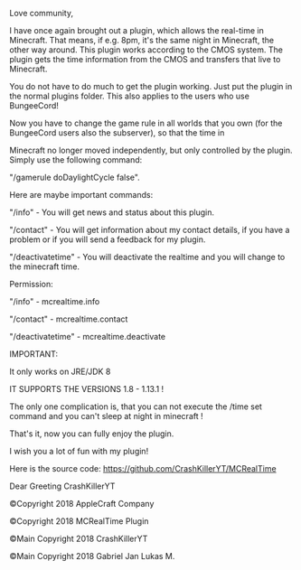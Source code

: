 Love community,

I have once again brought out a plugin, which allows the real-time in Minecraft. That means, if e.g. 8pm, it's the same night in Minecraft, the other way around. This plugin works according to the CMOS system. The plugin gets the time information from the CMOS and transfers that live to Minecraft.

You do not have to do much to get the plugin working. Just put the plugin in the normal plugins folder. This also applies to the users who use BungeeCord!

Now you have to change the game rule in all worlds that you own (for the BungeeCord users also the subserver), so that the time in

Minecraft no longer moved independently, but only controlled by the plugin. Simply use the following command:

"/gamerule doDaylightCycle false".

Here are maybe important commands:

"/info" - You will get news and status about this plugin.

"/contact" - You will get information about my contact details, if you have a problem or if you will send a feedback for my plugin.

"/deactivatetime" - You will deactivate the realtime and you will change to the minecraft time.

Permission:

"/info" - mcrealtime.info

"/contact" - mcrealtime.contact

"/deactivatetime" - mcrealtime.deactivate

IMPORTANT:

It only works on JRE/JDK 8

IT SUPPORTS THE VERSIONS 1.8 - 1.13.1 !

The only one complication is, that you can not execute the /time set command and you can't sleep at night in minecraft !

That's it, now you can fully enjoy the plugin.

I wish you a lot of fun with my plugin!

Here is the source code: https://github.com/CrashKillerYT/MCRealTime

Dear Greeting CrashKillerYT

©Copyright 2018 AppleCraft Company

©Copyright 2018 MCRealTime Plugin

©Main Copyright 2018 CrashKillerYT

©Main Copyright 2018 Gabriel Jan Lukas M.
